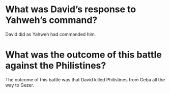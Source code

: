 # What was David’s response to Yahweh’s command?

David did as Yahweh had commanded him.

# What was the outcome of this battle against the Philistines?

The outcome of this battle was that David killed Philistines from Geba all the way to Gezer.
